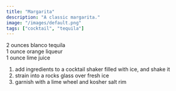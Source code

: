 ```yaml
---
title: "Margarita"
description: "A classic margarita."
image: "/images/default.png"
tags: ["cocktail", "tequila"]
---
```


2 ounces blanco tequila \
1 ounce orange liqueur \
1 ounce lime juice

1. add ingredients to a cocktail shaker filled with ice, and shake it
2. strain into a rocks glass over fresh ice
3. garnish with a lime wheel and kosher salt rim
